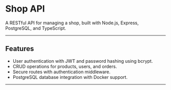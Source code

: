 # Shop API

A RESTful API for managing a shop, built with Node.js, Express, PostgreSQL, and TypeScript.

---

## Features

- User authentication with JWT and password hashing using bcrypt.
- CRUD operations for products, users, and orders.
- Secure routes with authentication middleware.
- PostgreSQL database integration with Docker support.
---
